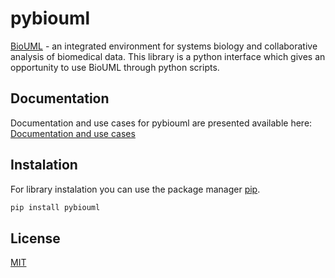 # pybiouml

[BioUML](https://www.biouml.org/) - an integrated environment
for systems biology and collaborative analysis of biomedical data.
This library is a python interface which gives an opportunity to use BioUML 
through python scripts.
 
## Documentation

Documentation and use cases for pybiouml are presented available here:   
[Documentation and use cases](https://pybiouml.readthedocs.io/en/latest/source/api/pybiouml.html) 

## Instalation
For library instalation you can use the package 
manager [pip]().

```bash
pip install pybiouml 
```

## License
[MIT](https://choosealicense.com/licenses/mit/)
